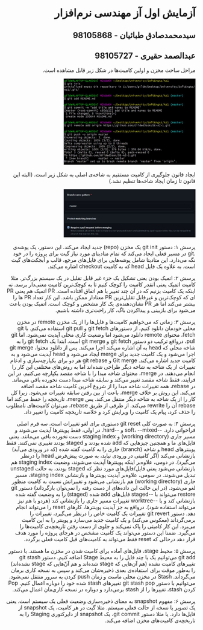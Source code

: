 <div dir="rtl">

# آزمایش اول آز مهندسی نرم‌افزار

## سیدمحمدصادق طبائیان - 98105868

## عبدالصمد حقیری - 98105727



مراحل ساخت مخزن و اولین کامیت‌ها در شکل زیر قابل مشاهده است.

<img src="./init.JPG" width="350px">

ایجاد قانون جلوگیری از کامیت مستقیم به شاخه‌ی اصلی به شکل زیر است. (البته این قانون تا زمان ایجاد شاخه‌ها تنظیم نشد.)

<img src="./branchProtection.JPG" width="350px">


پرسش ۱: دستور git init یک مخزن (repo) جدید ایجاد می‌کند. این دستور، یک پوشه‌ی .git در مسیر فعلی ایجاد می‌کند که تمام متادیتای مورد نیاز گیت برای پروژه را در خود نگه می‌دارد. این متادیتا شامل پوشه‌هایی برای فایل‌های مرجع، قالب و آبجکت‌های گیت است. به علاوه یک فایل head که به کامیت checkout اشاره می‌کند. 

پرسش ۲: اتمیک بودن یعنی تشکیل یک جزء غیر قابل تقلیل در یک سیستم بزرگ‌تر. مثلا کامیت اتمیک یعنی انقدر کامیت را کوچک کنیم تا به کوچک‌ترین کامیت معنی‌دار برسد. نه اینکه یک کامیت بزنیم که در آن چند تغییر با هم اتفاق افتاده است. PR اتمیک هم یعنی PR ای که کوچک‌ترین و غیرقابل تقلیل‌ترین PR معنادار ممکن باشد. این کار تعداد PR ها را بیشتر می‌کند اما هر PR نشان‌دهنده‌ی یک کار مشخص و کوچک است.
اتمیک بودن باعث می‌شود برای بازبینی و پیداکردن باگ، کار راحت‌تری داشته باشیم.


پرسش ۳: زمانی که می‌خواهیم کامیت‌ها و فایل‌ها را از یک مخزن remote در مخزن محلی خودمان دانلود کنیم، از دستورهای git fetch و git pull استفاده می‌کنم.
با git fetch، محتوای remote دانلود می‌شود اما وضعیت کاری محلی آپدیت نمی‌شود. اما git pull، درواقع ترکیب دو دستور git fetch و git merge است. ابتدا یک git fetch را به شاخه محلی که head به آن اشاره می‌کند اجرا می‌کند. پس از دانلود محتوا، git merge اجرا می‌شود و یک کامیت جدید برای merge ایجاد می‌شود و head آپدیت می‌شود و به کامیت جدید اشاره می‌کند.
Git merge و git rebase هر دو برای یکپارچه‌سازی و ادغام تغییرات از یک شاخه به شاخه دیگر طراحی شده‌اند اما به روش‌های مختلفی این کار را انجام می‌دهند.
در merge، محتوای شاخه مبدا را با شاخه مقصد یکپارچه می‌کنیم. در این فرایند، فقط شاخه مقصد تغییر می‌کند و سابقه شاخه مبدا دست نخورده باقی می‌ماند.
در rebase، همه تغییرات 	شاخه مبدا را از شروع آخرین کامیت شاخه مقصد اضافه می‌کند. این روش بر خلاف merge، باعث از بین رفتن سابقه تغییرات می‌شود. زیرا کل کار را از یک شاخه به شاخه دیگر منتقل می‌کند.
پس merge، تاریخچه را حفظ می‌کند اما rebase آن را rewrite می‌کند. از طرفی از طریق rebase، می‌توان کامیت‌های نامطلوب را حذف کرد، پیام یک کامیت را ویرایش کرد و خلاصه تاریخچه کامیت را تغییر داد.

پرسش ۴: به صورت کلی git reset دستوری برای لغو تغییرات است. سه فرم اصلی فراخوانی دارد. --soft، --mixed و --hard. در اولی، فقط پوینترها آپدیت می‌شوند و مسیر جاری (working directory) و staging index دست نخورده باقی می‌مانند. یعنی فایل‌های ما و همچنین چیزهایی که add شده بودند و staged بودند تغییری نمی‌کنند. فقط پوینترهای head و شاخه (branch) جاری را به کامیت گفته شده (که در ورودی می‌آید) بازنشانی می‌کند (اگر کامیتی در ورودی نیاید، به صورت پیش‌فرض head را درنظر می‌گیرد). در دومی، علاوه‌بر اینکه پوینترها آپدیت می‌شوند، وضعیت staging index هم بازنشانی می‌شود یعنی فایل/فایل‌های مورد نظر که staged بودند، به حالت unstaged تبدیل می‌شوند. در سومی، علاوه‌بر آپدیت پوینترها و بازنشانی staging index، مسیر جاری (working directory) هم بازنشانی می‌شود و تغییراتش نسبت به کامیت منظور لغو می‌شود. (در این حالت این داده‌های از دست رفته را نمی‌توان بازگرداند)
دستور git restore می‌تواند با --staged فایل‌های add شده (staged) را به وضعیت گفته شده بازنشانی کند و با --worktree تغییرات مسیر جاری را بازنشانی کند (هردو با هم نیز می‌تواند استفاده شود). درواقع به جز آپدیت پوینترها، کارهای reset را می‌تواند انجام دهد.
دستور git revert تغییرات یک کامیت خاص را درنظر می‌گیرد، تغییرات را برمی‌گرداند (معکوس می‌کند) و یک کامیت جدید می‌سازد و پوینتر را به این کامیت می‌برد. این کار کامیتی را پاک نمی‌کند و جلوی از دست رفتن تاریخچه‌ی کامیت‌ها را می‌گیرد.
ضمنا این دستور می‌تواند یک کامیت مشخص در هرجای پروژه را مورد هدف قرار دهد درحالی که reset فقط می‌تواند به کامیت‌های قبل کامیت فعلی برگردد.

پرسش ۵: محیط stage، فایل‌های آماده برای کامیت شدن در مخزن ما هستند. با دستور git add می‌توانیم یک یا چند فایل را به محیط Stage اضافه کنیم.
دستور git stash تغییرهای کامیت نشده (هم آن‌هایی که stage شده‌اند و هم آن‌ّهایی که stage نشده‌اند) را به‌طور موقت برای استفاده‌ی بعدی ذخیره‌شان می‌کند و سپس به نسخه کاری برمان می‌گرداند.
Stash در مخزن محلی ماست و زمان push کردن به سرور منتقل نمی‌شود.
می‌توانیم با دستور git stash pop تغییرهای stash شده خود را دوباره اعمال کنیم. Pop کردن stash، تغییرها را از stash برمی‌دارد و دوباره در نسخه کاری‌مان اعمال می‌کند.

پرسش ۶: مفهوم snapshot به معنای ذخیره‌سازی وضعیت فعلی یک سیستم است. یعنی یک تصویر یا نسخه از حالت فعلی سیستم. مثلا گیت در هر کامیت، یک snapshot از فایل‌ها دارد. یا مثلا دستور git commit، یک snapshot از دایرکتوری Staging را به تاریخچه‌ی کامیت‌های مخزن اضافه می‌کند.
</div>

